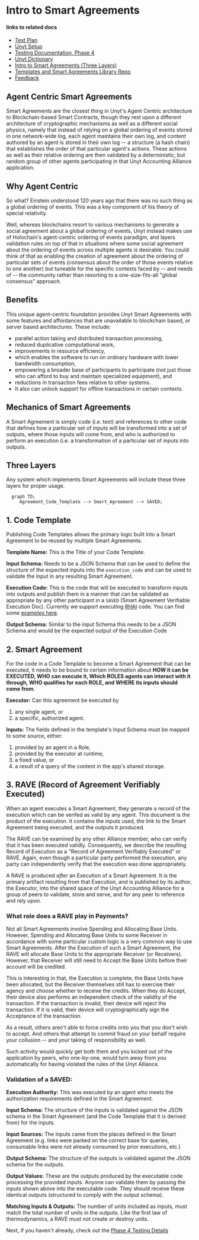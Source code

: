 # Intro to Smart Agreements

#### links to related docs

- [Test Plan](./testing_docs/1_0_testing_plan.md)
- [Unyt Setup](../README.md)
- [Testing Documentation, Phase 4](./4_0_phase_4_testing_details.md)
- [Unyt Dictionary](./4_2_unyt-dictionary.md)
- [Intro to Smart Agreements (Three Layers)](./4_1_intro_to_smart_agreements.md)
- [Templates and Smart Agreements Library Repo](https://github.com/unytco/smart_agreement_library)
- [Feedback](https://github.com/orgs/unytco/projects/5/views/1)

## Agent Centric Smart Agreements

Smart Agreements are the closest thing in Unyt's Agent Centric architecture to Blockchain-based Smart Contracts, though they rest upon a different architecture of cryptographic mechanisms as well as a different social physics, namely that instead of relying on a global ordering of events stored in one network-wide log, each agent maintains their own log, and content authored by an agent is stored in their own log -- a structure (a hash chain) that establishes the order of that particular agent's actions. These actions as well as their relative ordering are then validated by a deterministic, but random group of other agents participating in that Unyt Accounting Alliance application.

## Why Agent Centric

So what? Einstein understood 120 years ago that there was no such thing as a global ordering of events. This was a key component of his theory of special relativity.

Well, whereas blockchains resort to various mechanisms to generate a social agreement about a global ordering of events, Unyt instead makes use of Holochain's agent-centric ordering of events paradigm, and layers validation rules on top of that in situations where some social agreement about the ordering of events across multiple agents is desirable. You could think of that as enabling the creation of agreement about the ordering of particular sets of events (consensus about the order of those events relative to one another) but tuneable for the specific contexts faced by -- and needs of -- the community rather than resorting to a one-size-fits-all "global consensus" approach.

## Benefits

This unique agent-centric foundation provides Unyt Smart Agreements with some features and affordances that are unavailable to blockchain based, or server based architectures. These include:

- parallel action taking and distributed transaction processing,
- reduced duplicative computational work,
- improvements in resource efficiency,
- which enables the software to run on ordinary hardware with lower bandwidth consumption,
- empowering a broader base of participants to participate (not just those who can afford to buy and maintain specialized equipment), and
- reductions in transaction fees relative to other systems.
- It also can unlock support for offline transactions in certain contexts.

## Mechanics of Smart Agreements

A Smart Agreement is simply code (i.e. text) and references to other code that defines how a particular set of inputs will be transformed into a set of outputs, where those inputs will come from, and who is authorized to perform an execution (i.e. a transformation of a particular set of inputs into outputs.

## Three Layers

Any system which implements Smart Agreements will include these three layers for proper usage.

```mermaid 
  graph TD;
     Agreement_Code_Template --> Smart_Agreement --> SAVED;
```

## 1. Code Template

Publishing Code Templates allows the primary logic built into a Smart Agreement to be reused by multiple Smart Agreements.

**Template Name:** This is the Title of your Code Template.

**Input Schema:** Needs to be a JSON Schema that can be used to define the structure of the expected inputs into the `execution_code` and can be used to validate the input in any resulting Smart Agreement.

**Execution Code:** This is the code that will be executed to transform inputs into outputs and publish them in a manner that can be validated as appropriate by any other participant in a `SAVED` (Smart Agreement Verifiable Execution Doc). Currently we support executing [RHAI](https://rhai.rs) code. You can find some [examples here](https://github.com/unytco/rave_library/tree/main/library).

**Output Schema:** Similar to the input Schema this needs to be a JSON Schema and would be the expected output of the Execution Code

## 2. Smart Agreement
For the code in a Code Template to become a Smart Agreement that can be executed, it needs to be bound to certain information about **HOW it can be EXECUTED, WHO can execute it, Which ROLES agents can interact with it through, WHO qualifies for each ROLE, and WHERE its inputs should come from**.

**Executor:** Can this agreement be executed by 
1) any single agent, or 
2) a specific, authorized agent.

**Inputs:** The fields defined in the template's Input Schema must be mapped to some source, either: 
1) provided by an agent in a Role, 
2) provided by the executor at runtime, 
3) a fixed value, or 
4) a result of a query of the content in the app's shared storage.

## 3. RAVE (Record of Agreement Verifiably Executed)
When an agent executes a Smart Agreement, they generate a record of the execution which can be verifed as valid by any agent. This document is the product of the execution. It contains the inputs used, the link to the Smart Agreement being executed, and the outputs it produced.

The RAVE can be examined by any other Alliance member, who can verify that it has been executed validly. Consequently, we describe the resulting Record of Execution as a "Record of Agreement Verifiably Executed" or RAVE. Again, even though a particular party performed the execution, any party can independently verify that the execution was done appropriately.

A RAVE is produced *after* an Execution of a Smart Agreement.  It is the primary artifact resulting from that Execution, and is published by its author, the Executor, into the shared space of the Unyt Accounting Alliance for a group of peers to validate, store and serve, and for any peer to reference and rely upon.

### What role does a RAVE play in Payments?

Not all Smart Agreements involve Spending and Allocating Base Units.  However, Spending and Allocating Base Units to some Receiver in accordance with some particular custom logic is a very common way to use Smart Agreements. After the Execution of such a Smart Agreement, the RAVE will allocate Base Units to the appropriate Receiver (or Receivers). However, that Receiver will still need to Accept the Base Units before their account will be credited.

This is interesting in that, the Execution is complete, the Base Units have been allocated, but the Receiver themselves still has to exercise their agency and choose whether to receive the credits. When they do Accept, their device also performs an independent check of the validity of the transaction. If the transaction is invalid, their device will reject the transaction. If it is valid, their device will cryptographically sign the Acceptance of the transaction.

As a result, others aren't able to force credits onto you that you don't wish to accept. And others that attempt to commit fraud on your behalf require your collusion -- and your taking of responsibility as well.

Such activity would quickly get both them and you kicked out of the application by peers, who one-by-one, would turn away from you automatically for having violated the rules of the Unyt Alliance.

### Validation of a SAVED:
**Execution Authority:** This was executed by an agent who meets the authorization requirements defined in the Smart Agreement.

**Input Schema:** The structure of the inputs is validated against the JSON schema in the Smart Agreement (and the Code Template that it is derived from) for the inputs.

**Input Sources:** The inputs came from the places defined in the Smart Agreement (e.g. links were parked on the correct base for queries, consumable links were not already consumed by prior executions, etc.)

**Output Schema:** The structure of the outputs is validated against the JSON schema for the outputs.

**Output Values:** These are the outputs produced by the executable code processing the provided inputs. Anyone can validate them by passing the inputs shown above into the executable code. They should receive these identical outputs (structured to comply with the output schema).

**Matching Inputs & Outputs:** The number of units included as inputs, must match the total number of units in the outputs. Like the first law of thermodynamics, a RAVE must not create or destroy units.

Next, if you haven't already, check out the [Phase 4 Testing Details](./4_0_phase_4_testing_details.md)